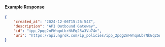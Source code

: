 <!-- Code generated for API Clients. DO NOT EDIT. -->

#### Example Response

```json
{
	"created_at": "2024-12-06T15:26:54Z",
	"description": "API Outbound Gateway",
	"id": "ipp_2pqg2nFWnqoLbrNkEq25w3Vu74n",
	"uri": "https://api.ngrok.com/ip_policies/ipp_2pqg2nFWnqoLbrNkEq25w3Vu74n"
}
```
